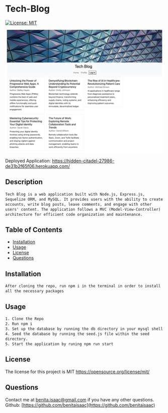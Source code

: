 # Tech-Blog

[![License: MIT](https://img.shields.io/badge/License-MIT-yellow.svg)](https://opensource.org/licenses/MIT)

![The Tech Blog Application](Tech-Blog.png)

Deployed Application: https://hidden-citadel-27986-de31b2f65f06.herokuapp.com/ 

## Description

    Tech Blog is a web application built with Node.js, Express.js, Sequelize ORM, and MySQL. It provides users with the ability to create accounts, write blog posts, leave comments, and engage with other users' content. The application follows a MVC (Model-View-Controller) architecture for efficient code organization and maintenance.

## Table of Contents

- [Installation](#installation)
- [Usage](#usage)
- [License](#license)
- [Questions](#questions)

## Installation

    After cloning the repo, run npm i in the terminal in order to install all the necessary packages

## Usage

    1. Clone the Repo
    2. Run npm i
    3. Set up the database by running the db directory in your mysql shell
    4. Seed the database by running the seed.js file within the seed directory.
    5. Start the application by runing npm run start

## License

The license for this project is MIT
https://opensource.org/license/mit/

## Questions

Contact me at benita.isaac@gmail.com if you have any other questions. Github:
[https://github.com/benitaisaac](https://github.com/benitaisaac)
